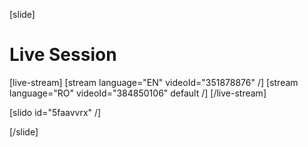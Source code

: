[slide]
# Live Session

[live-stream]
[stream language="EN" videoId="351878876"  /]
[stream language="RO" videoId="384850106" default /]
[/live-stream]

[slido id="5faavvrx" /]

[/slide]